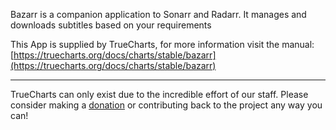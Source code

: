 Bazarr is a companion application to Sonarr and Radarr. It manages and downloads subtitles based on your requirements

This App is supplied by TrueCharts, for more information visit the manual: [https://truecharts.org/docs/charts/stable/bazarr](https://truecharts.org/docs/charts/stable/bazarr)

---

TrueCharts can only exist due to the incredible effort of our staff.
Please consider making a [donation](https://truecharts.org/docs/about/sponsor) or contributing back to the project any way you can!
